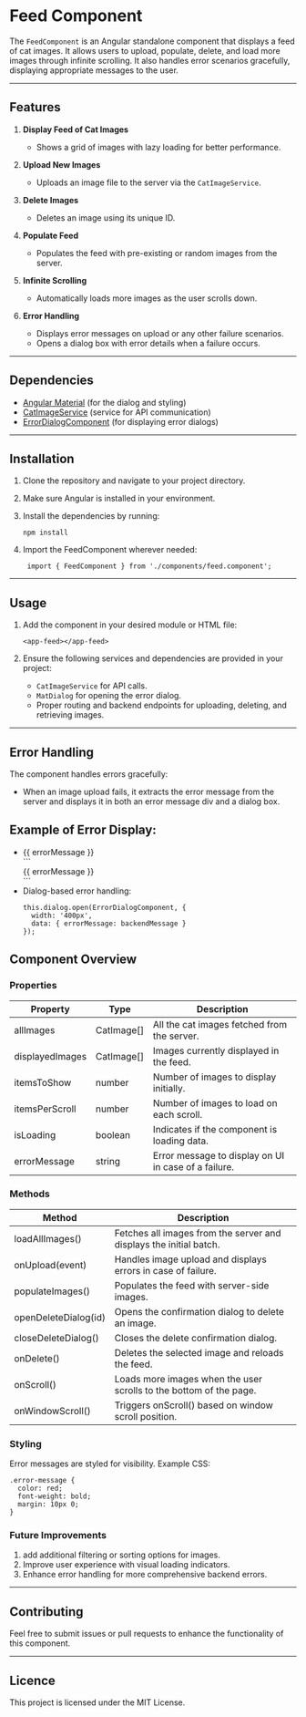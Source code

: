 # Feed Component

The `FeedComponent` is an Angular standalone component that displays a feed of cat images. It allows users to upload, populate, delete, and load more images through infinite scrolling. It also handles error scenarios gracefully, displaying appropriate messages to the user.

---

## Features

1. **Display Feed of Cat Images**
    - Shows a grid of images with lazy loading for better performance.

2. **Upload New Images**
    - Uploads an image file to the server via the `CatImageService`.

3. **Delete Images**
    - Deletes an image using its unique ID.

4. **Populate Feed**
    - Populates the feed with pre-existing or random images from the server.

5. **Infinite Scrolling**
    - Automatically loads more images as the user scrolls down.

6. **Error Handling**
    - Displays error messages on upload or any other failure scenarios.
    - Opens a dialog box with error details when a failure occurs.

---

## Dependencies

- [Angular Material](https://material.angular.io/) (for the dialog and styling)
- [CatImageService](../services/cat-image.service.ts) (service for API communication)
- [ErrorDialogComponent](../app/error-dialog/error-dialog.component.ts) (for displaying error dialogs)

---

## Installation

1. Clone the repository and navigate to your project directory.
2. Make sure Angular is installed in your environment.
3. Install the dependencies by running:

   ```
   npm install
   ```
4. Import the FeedComponent wherever needed:
    ```
     import { FeedComponent } from './components/feed.component';
    ```
---
## Usage
1. Add the component in your desired module or HTML file:

    ```
    <app-feed></app-feed>
    ```
2. Ensure the following services and dependencies are provided in your project:
    - `CatImageService` for API calls.
    - `MatDialog` for opening the error dialog.
    - Proper routing and backend endpoints for uploading, deleting, and retrieving images.

---

## Error Handling
The component handles errors gracefully:

- When an image upload fails, it extracts the error message from the server and displays it in both an error message div and a dialog box.

## Example of Error Display:
- <div class="error-message">{{ errorMessage }}</div>
     ```
     <div class="error-message">{{ errorMessage }}</div>
    ```
- Dialog-based error handling:
    ```
    this.dialog.open(ErrorDialogComponent, {
      width: '400px',
      data: { errorMessage: backendMessage }
    });
    ```
## Component Overview
### Properties

| Property         | Type         | Description                                              |
|------------------|--------------|----------------------------------------------------------|
| allImages        | CatImage[]   | All the cat images fetched from the server.             |
| displayedImages  | CatImage[]   | Images currently displayed in the feed.                 |
| itemsToShow      | number       | Number of images to display initially.                  |
| itemsPerScroll   | number       | Number of images to load on each scroll.                |
| isLoading        | boolean      | Indicates if the component is loading data.             |
| errorMessage     | string       | Error message to display on UI in case of a failure.    |

### Methods
| Method               | Description                                                                |
|----------------------|----------------------------------------------------------------------------|
| loadAllImages()      | Fetches all images from the server and displays the initial batch.         |
| onUpload(event)      | Handles image upload and displays errors in case of failure.               |
| populateImages()     | Populates the feed with server-side images.                                |
| openDeleteDialog(id) | Opens the confirmation dialog to delete an image.                          |
| closeDeleteDialog()  | Closes the delete confirmation dialog.                                     |
| onDelete()           | Deletes the selected image and reloads the feed.                          |
| onScroll()           | Loads more images when the user scrolls to the bottom of the page.         |
| onWindowScroll()     | Triggers onScroll() based on window scroll position.                       |


### Styling
Error messages are styled for visibility. Example CSS:
```
.error-message {
  color: red;
  font-weight: bold;
  margin: 10px 0;
}
```

### Future Improvements
1. add additional filtering or sorting options for images.
2. Improve user experience with visual loading indicators.
3. Enhance error handling for more comprehensive backend errors.

---

## Contributing
Feel free to submit issues or pull requests to enhance the functionality of this component.

---

## Licence
This project is licensed under the MIT License.




    
    
    
    
    
    
    
    
    
    
    
    
    
    
    
    
    
    
    
    
    
    
    
    
    
    
    
    
    
    
    